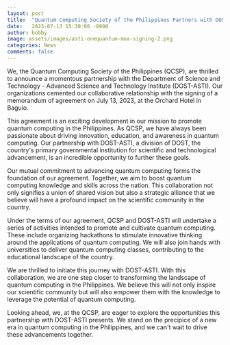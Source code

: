 ```yaml
---
layout: post
title:  "Quantum Computing Society of the Philippines Partners with DOST-ASTI"
date:   2023-07-13 15:30:00 -0800
author: bobby
image: assets/images/asti-onequantum-moa-signing-2.png
categories: News
comments: false
---
```


We, the Quantum Computing Society of the Philippines (QCSP), are thrilled to announce a momentous partnership with the Department of Science and Technology - Advanced Science and Technology Institute (DOST-ASTI). Our organizations cemented our collaborative relationship with the signing of a memorandum of agreement on July 13, 2023, at the Orchard Hotel in Baguio.

This agreement is an exciting development in our mission to promote quantum computing in the Philippines. As QCSP, we have always been passionate about driving innovation, education, and awareness in quantum computing. Our partnership with DOST-ASTI, a division of DOST, the country's primary governmental institution for scientific and technological advancement, is an incredible opportunity to further these goals.

Our mutual commitment to advancing quantum computing forms the foundation of our agreement. Together, we aim to boost quantum computing knowledge and skills across the nation. This collaboration not only signifies a union of shared vision but also a strategic alliance that we believe will have a profound impact on the scientific community in the country.

Under the terms of our agreement, QCSP and DOST-ASTI will undertake a series of activities intended to promote and cultivate quantum computing. These include organizing hackathons to stimulate innovative thinking around the applications of quantum computing. We will also join hands with universities to deliver quantum computing classes, contributing to the educational landscape of the country.

We are thrilled to initiate this journey with DOST-ASTI. With this collaboration, we are one step closer to transforming the landscape of quantum computing in the Philippines. We believe this will not only inspire our scientific community but will also empower them with the knowledge to leverage the potential of quantum computing.

Looking ahead, we, at the QCSP, are eager to explore the opportunities this partnership with DOST-ASTI presents. We stand on the precipice of a new era in quantum computing in the Philippines, and we can't wait to drive these advancements together.
